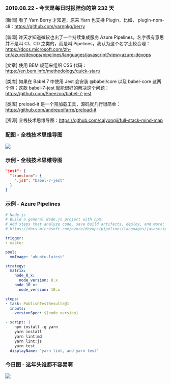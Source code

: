 ### 2019.08.22 - 今天是每日时报陪你的第 232 天

[新闻] 看了 Yarn Berry 才知道，原来 Yarn 也支持 Plugin，比如， plugin-npm-cli：<https://github.com/yarnpkg/berry> 

[新闻] 昨天才知道微软也出了一个持续集成服务 Azure Pipelines，名字很有意思并不是叫 CI、CD 之类的，而是叫 Pipelines，我认为这个名字比较合理：<https://docs.microsoft.com/zh-cn/azure/devops/pipelines/languages/javascript?view=azure-devops> 

[文章] 使用 BEM 规范来组织 CSS 代码：<https://en.bem.info/methodology/quick-start/>

[类库] 如果在 Babel 7 中使用 Jest 会安装 @babel/core 以及 babel-core 这两个包；这款 babel-7-jest 就能很好的解决这个问题：<https://github.com/Sneezoo/babel-7-jest> 

[类库] preload-it 是一个预加载工具，源码就几行很简单：<https://github.com/andreupifarre/preload-it> 

[资源] 全栈技术思维导图：<https://github.com/caiyongji/full-stack-mind-map> 

### 配图 - 全栈技术思维导图
![](https://raw.githubusercontent.com/caiyongji/full-stack-mind-map/master/img/fullstack.png)

### 示例 - 全栈技术思维导图
```json
"jest": {
  "transform": {
    ".js$": "babel-7-jest"
  }
}
```

### 示例 - Azure Pipelines
```yml
# Node.js
# Build a general Node.js project with npm.
# Add steps that analyze code, save build artifacts, deploy, and more:
# https://docs.microsoft.com/azure/devops/pipelines/languages/javascript

trigger:
- master

pool:
  vmImage: 'ubuntu-latest'

strategy:
  matrix:
    node_8_x:
      node_version: 8.x
    node_10_x:
      node_version: 10.x

steps:
- task: PublishTestResults@1
  inputs:
    versionSpec: $(node_version)

- script: |
    npm install -g yarn
    yarn install
    yarn lint:md
    yarn lint:js
    yarn test
  displayName: 'yarn lint, and yarn test'
```

### 今日图 - 这年头谁都不容易啊
![](http://qn.40zhe.com/16cb217ed4d1971f)
